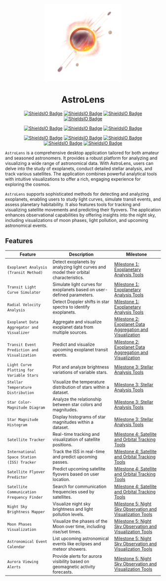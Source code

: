 <p align="center"><img src="public\astrolens.png" style="width: 250px; height: 250px;"></p>

<h1 align="center">AstroLens</h1>

<p align="center">
   <a href="https://www.python.org/">
      <img alt="ShieldsIO Badge" src="https://img.shields.io/badge/Python-3.12-44cc11?logo=python" /></a>
   <a href="...">
      <img alt="ShieldsIO Badge" src="https://img.shields.io/badge/Rust-grey?logo=rust" /></a>
   <a href="...">
      <img alt="ShieldsIO Badge" src="https://img.shields.io/badge/JavaScript-grey?logo=javascript" /></a>
   <a href="...">
      <img alt="ShieldsIO Badge" src="https://img.shields.io/badge/TypeScript-grey?logo=typescript" /></a>
</p>

<p align="center">
   <a href="https://github.com/xKabbe/astrolens/blob/master/LICENSE">
      <img alt="ShieldsIO Badge" src="https://img.shields.io/github/license/xKabbe/astrolens?label=License&color=yellow" /></a>
   <a href="https://github.com/xKabbe/astrolens/issues?q=is%3Aissue+is%3Aopen+">
      <img alt="ShieldsIO Badge" src="https://img.shields.io/github/issues-search/xKabbe/astrolens?query=is%3Aopen&label=Open%20Issues&color=yellow"></a>
   <a href="https://github.com/xKabbe/astrolens/issues?q=is%3Aissue+is%3Aclosed">
      <img alt="ShieldsIO Badge" src="https://img.shields.io/github/issues-search/xKabbe/astrolens?query=is%3Aclosed&label=Closed%20Issues&color=green"></a>
   <!-- <a href="https://github.com/xKabbe/astrolens/actions">
      <img alt="ShieldsIO Badge" src="https://img.shields.io/github/actions/workflow/status/xKabbe/astrolens/test_astrolens.yml?logo=github&label=Tests"></a> -->
   <!-- <a href="https://app.codecov.io/github/xKabbe/ascendify">
      <img alt="ShieldsIO Badge" src="https://img.shields.io/codecov/c/github/xKabbe/ascendify?logo=codecov&label=Codecov%20Coverage"></a> -->
</p>

<p align="center">
   <a href="https://github.com/xKabbe/astrolens/milestone/1">
      <img alt="ShieldsIO Badge" src="https://img.shields.io/github/milestones/progress-percent/xKabbe/astrolens/1"></a>
   <a href="https://github.com/xKabbe/astrolens/milestone/2">
      <img alt="ShieldsIO Badge" src="https://img.shields.io/github/milestones/progress-percent/xKabbe/astrolens/2"></a>
   <a href="https://github.com/xKabbe/astrolens/milestone/3">
      <img alt="ShieldsIO Badge" src="https://img.shields.io/github/milestones/progress-percent/xKabbe/astrolens/3"></a>
   <a href="https://github.com/xKabbe/astrolens/milestone/4">
      <img alt="ShieldsIO Badge" src="https://img.shields.io/github/milestones/progress-percent/xKabbe/astrolens/4"></a>
   <a href="https://github.com/xKabbe/astrolens/milestone/5">
      <img alt="ShieldsIO Badge" src="https://img.shields.io/github/milestones/progress-percent/xKabbe/astrolens/5"></a>
</p>

`AstroLens` is a comprehensive desktop application tailored for both amateur and seasoned astronomers. It provides a robust platform for analyzing and visualizing a wide range of astronomical data. With AstroLens, users can delve into the study of exoplanets, conduct detailed stellar analysis, and track various satellites. The application combines powerful analytical tools with intuitive visualizations to offer a rich, engaging experience for exploring the cosmos.

`AstroLens` supports sophisticated methods for detecting and analyzing exoplanets, enabling users to study light curves, simulate transit events, and assess planetary habitability. It also features tools for tracking and visualizing satellite movements and predicting their flyovers. The application enhances observational capabilities by offering insights into the night sky, including visualizations of moon phases, light pollution, and upcoming astronomical events.

## Features

| Feature                                      | Description                                                                          | Milestone                                                                                                     |
|----------------------------------------------|--------------------------------------------------------------------------------------|---------------------------------------------------------------------------------------------------------------|
| `Exoplanet Analysis (Transit Method)`        | Detect exoplanets by analyzing light curves and model their orbital characteristics. | [Milestone 1: Exoplanetary Analysis Tools](https://github.com/xKabbe/astrolens/milestone/2)                   |
| `Transit Light Curve Simulator`              | Simulate light curves for exoplanets based on user-defined parameters.               | [Milestone 1: Exoplanetary Analysis Tools](https://github.com/xKabbe/astrolens/milestone/2)                   |
| `Radial Velocity Analysis`                   | Detect Doppler shifts in star spectra to identify exoplanets.                        | [Milestone 1: Exoplanetary Analysis Tools](https://github.com/xKabbe/astrolens/milestone/2)                   |
| `Exoplanet Data Aggregator and Visualizer`   | Aggregate and visualize exoplanet data from multiple sources.                        | [Milestone 2: Exoplanet Data Aggregation and Visualization](https://github.com/xKabbe/astrolens/milestone/3)  |
| `Transit Event Prediction and Visualization` | Predict and visualize upcoming exoplanet transit events.                             | [Milestone 2: Exoplanet Data Aggregation and Visualization](https://github.com/xKabbe/astrolens/milestone/3)  |
| `Light Curve Plotting for Variable Stars`    | Plot and analyze brightness variations of variable stars.                            | [Milestone 3: Stellar Analysis Tools](https://github.com/xKabbe/astrolens/milestone/4)                        |
| `Stellar Temperature Distribution`           | Visualize the temperature distribution of stars within a dataset.                    | [Milestone 3: Stellar Analysis Tools](https://github.com/xKabbe/astrolens/milestone/4)                        |
| `Star Color-Magnitude Diagram`               | Analyze the relationship between star colors and magnitudes.                         | [Milestone 3: Stellar Analysis Tools](https://github.com/xKabbe/astrolens/milestone/4)                        |
| `Star Magnitude Histogram`                   | Display histograms of star magnitudes within a dataset.                              | [Milestone 3: Stellar Analysis Tools](https://github.com/xKabbe/astrolens/milestone/4)                        |
| `Satellite Tracker`                          | Real-time tracking and visualization of satellite positions.                         | [Milestone 4: Satellite and Orbital Tracking Tools](https://github.com/xKabbe/astrolens/milestone/5)          |
| `International Space Station (ISS) Tracker`  | Track the ISS in real-time and predict upcoming passes.                              | [Milestone 4: Satellite and Orbital Tracking Tools](https://github.com/xKabbe/astrolens/milestone/5)          |
| `Satellite Flyover Predictor`                | Predict upcoming satellite flyovers based on user location.                          | [Milestone 4: Satellite and Orbital Tracking Tools](https://github.com/xKabbe/astrolens/milestone/5)          |
| `Satellite Communication Frequency Finder`   | Search for communication frequencies used by satellites.                             | [Milestone 4: Satellite and Orbital Tracking Tools](https://github.com/xKabbe/astrolens/milestone/5)          |
| `Night Sky Brightness Mapper`                | Visualize night sky brightness and light pollution levels.                           | [Milestone 5: Night Sky Observation and Visualization Tools](https://github.com/xKabbe/astrolens/milestone/6) |
| `Moon Phases Visualization`                  | Visualize the phases of the Moon over time, including rise/set times.                | [Milestone 5: Night Sky Observation and Visualization Tools](https://github.com/xKabbe/astrolens/milestone/6) |
| `Astronomical Event Calendar`                | List upcoming astronomical events like eclipses and meteor showers.                  | [Milestone 5: Night Sky Observation and Visualization Tools](https://github.com/xKabbe/astrolens/milestone/6) |
| `Aurora Viewing Alerts`                      | Provide alerts for aurora visibility based on geomagnetic activity forecasts.        | [Milestone 5: Night Sky Observation and Visualization Tools](https://github.com/xKabbe/astrolens/milestone/6) |
